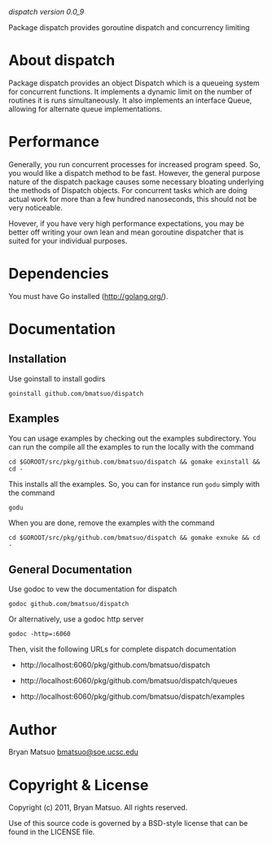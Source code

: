 *dispatch version 0.0_9*

Package dispatch provides goroutine dispatch and concurrency limiting

About dispatch
=============

Package dispatch provides an object Dispatch which is a queueing system for
concurrent functions. It implements a dynamic limit on the number of
routines it is runs simultaneously. It also implements an interface Queue,
allowing for alternate queue implementations.

Performance
===========

Generally, you run concurrent processes for increased program speed. So,
you would like a dispatch method to be fast. However, the general purpose
nature of the dispatch package causes some necessary bloating underlying
the methods of Dispatch objects. For concurrent tasks which are doing 
actual work for more than a few hundred nanoseconds, this should not be
very noticeable.

Hovever, if you have very high performance expectations, you may be better
off writing your own lean and mean goroutine dispatcher that is suited for
your individual purposes.

Dependencies
=============

You must have Go installed (http://golang.org/). 

Documentation
=============
Installation
-------------

Use goinstall to install godirs

    goinstall github.com/bmatsuo/dispatch

Examples
--------

You can usage examples by checking out the examples subdirectory. You can
run the compile all the examples to run the locally with the command

    cd $GOROOT/src/pkg/github.com/bmatsuo/dispatch && gomake exinstall && cd -

This installs all the examples. So, you can for instance run ```godu```
simply with the command

    godu

When you are done, remove the examples with the command

    cd $GOROOT/src/pkg/github.com/bmatsuo/dispatch && gomake exnuke && cd -


General Documentation
---------------------

Use godoc to vew the documentation for dispatch

    godoc github.com/bmatsuo/dispatch

Or alternatively, use a godoc http server

    godoc -http=:6060

Then, visit the following URLs for complete dispatch documentation

* http://localhost:6060/pkg/github.com/bmatsuo/dispatch

* http://localhost:6060/pkg/github.com/bmatsuo/dispatch/queues

* http://localhost:6060/pkg/github.com/bmatsuo/dispatch/examples

Author
======

Bryan Matsuo <bmatsuo@soe.ucsc.edu>

Copyright & License
===================

Copyright (c) 2011, Bryan Matsuo.
All rights reserved.

Use of this source code is governed by a BSD-style license that can be
found in the LICENSE file.
